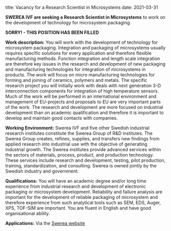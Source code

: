 title: Vacancy for a Research Scientist in Microsystems
date: 2021-03-31

**SWEREA IVF are seeking a Research Scientist in Microsystems** to work on the development of technology for microsystem packaging.
<!--break-->
**SORRY!  -  THIS POSITION HAS BEEN FILLED**  


**Work description:**
You will work with the development of technology for microsystem packaging. Integration and packaging of microsystems usually requires specific solutions for every application and therefore flexible manufacturing methods. Function integration and length scale integration are therefore key issues in the research and development of new packaging and manufacturing technologies for integration of microsystems in products. The work will focus on micro manufacturing technologies for forming and joining of ceramics, polymers and metals. The specific research project you will initially work with deals with next generation 3-D interconnection components for integration of high temperature sensors. Much of the work will be performed in an international environment and management of EU-projects and proposals to EU are very important parts of the work.
The research and development are more focused on industrial development than on academic qualification and therefore it is important to develop and maintain good contacts with companies.

**Working Environment:**
Swerea IVF and five other Swedish industrial research institutes constitute the Swerea Group of R&D institutes. The Swerea Group creates, refines, supplies, and transfers new findings from applied research into industrial use with the objective of generating industrial growth. The Swerea institutes provide advanced services within the sectors of materials, process, product, and production technology. These services include research and development, testing, pilot production, training, standardization, and consulting. Swerea is owned jointly by the Swedish industry and government.

**Qualifications:**
You will have an academic degree and/or long time experience from industrial research and development of electronic packaging or microsystem development. Reliability and failure analysis are important for the development of reliable packaging of microsystem and therefore experience from such analytical tools such as SEM, EDS, Auger, XPS,  TOF-SIM are important. You are fluent in English and have good organisational ability.

**Applications:**
Via the [Swerea website](http://www.staffrec.com/viewad.php?i=185&lang=se&secret=&id=8824)